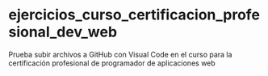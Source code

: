 # ejercicios_curso_certificacion_profesional_dev_web
Prueba subir archivos a GitHub con Visual Code en el curso para la certificación profesional de programador de aplicaciones web
